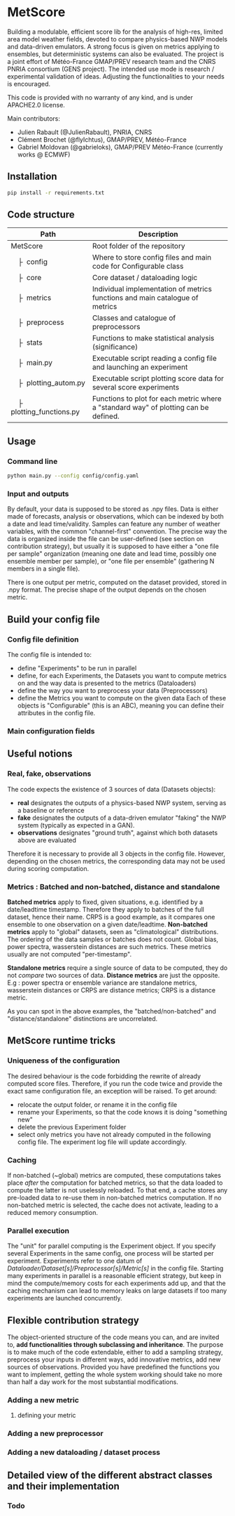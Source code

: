 # MetScore

Building a modulable, efficient score lib for the analysis of high-res, limited area model weather fields, devoted to compare physics-based NWP models and data-driven emulators. A strong focus is given on metrics applying to ensembles, but deterministic systems can also be evaluated.
The project is a joint effort of Météo-France GMAP/PREV research team and the CNRS PNRIA consortium (GENS project).
The intended use mode is research / experimental validation of ideas. Adjusting the functionalities to your needs is encouraged. 

This code is provided with no warranty of any kind, and is under APACHE2.0 license.

Main contributors:
 - Julien Rabault (@JulienRabault), PNRIA, CNRS
 - Clément Brochet (@flyIchtus), GMAP/PREV, Météo-France
 - Gabriel Moldovan (@gabrieloks), GMAP/PREV Météo-France (currently works @ ECMWF)
 
## Installation

```bash
pip install -r requirements.txt
```
## Code structure

| Path | Description |
| --- | --- |
|MetScore|Root folder of the repository|
|&ensp;&ensp;&boxvr;&nbsp; config | Where to store config files and main code for Configurable class|
|&ensp;&ensp;&boxvr;&nbsp; core |Core dataset / dataloading logic|
|&ensp;&ensp;&boxvr;&nbsp; metrics | Individual implementation of metrics functions and main catalogue of metrics|
|&ensp;&ensp;&boxvr;&nbsp; preprocess | Classes and catalogue of preprocessors|
|&ensp;&ensp;&boxvr;&nbsp; stats | Functions to make statistical analysis (significance) |
|&ensp;&ensp;&boxvr;&nbsp; main.py | Executable script reading a config file and launching an experiment |
|&ensp;&ensp;&boxvr;&nbsp; plotting_autom.py | Executable script plotting score data for several score experiments |
|&ensp;&ensp;&boxvr;&nbsp; plotting_functions.py | Functions to plot for each metric where a "standard way" of plotting can be defined. |

## Usage
### Command line
```bash
python main.py --config config/config.yaml
```
### Input and outputs
By default, your data is supposed to be stored as .npy files. Data is either made of forecasts, analysis or observations, which can be indexed by both a date and lead time/validity. Samples can feature any number of weather variables, with the common "channel-first" convention. 
The precise way the data is organized inside the file can be user-defined (see section on contribution strategy), but usually it is supposed to have either a "one file per sample" organization (meaning one date and lead time, possibly one ensemble member per sample), or "one file per ensemble" (gathering N members in a single file).

There is one output per metric, computed on the dataset provided, stored in .npy format.
The precise shape of the output depends on the chosen metric.

## Build your config file

### Config file definition
The config file is intended to:
- define "Experiments" to be run in parallel
- define, for each Experiments, the Datasets you want to compute metrics on and the way data is presented to the metrics (Dataloaders)
- define the way you want to preprocess your data (Preprocessors)
- define the Metrics you want to compute on the given data
Each of these objects is "Configurable" (this is an ABC), meaning you can define their attributes in the config file.

### Main configuration fields

## Useful notions

### Real, fake, observations
The code expects the existence of 3 sources of data (Datasets objects):

- __real__ designates the outputs of a physics-based NWP system, serving as a baseline or reference
- __fake__ designates the outputs of a data-driven emulator "faking" the NWP system (typically as expected in a GAN).
- __observations__ designates "ground truth", against which both datasets above are evaluated

Therefore it is necessary to provide all 3 objects in the config file. 
However, depending on the chosen metrics, the corresponding data may not be used during scoring computation.

### Metrics : Batched and non-batched, distance and standalone

__Batched metrics__ apply to fixed, given situations, e.g. identified by a date/leadtime timestamp.
Therefore they apply to batches of the full dataset, hence their name. 
CRPS is a good example, as it compares one ensemble to one observation on a given date/leadtime.
__Non-batched metrics__ apply to "global" datasets, seen as "climatological" distributions. The ordering of the data samples or batches does not count.
Global bias, power spectra, wasserstein distances are such metrics. These metrics usually are not computed "per-timestamp".

__Standalone metrics__ require a single source of data to be computed, they do not *compare* two sources of data.
__Distance metrics__ are just the opposite.
E.g : power spectra or ensemble variance are standalone metrics, wasserstein distances or CRPS are distance metrics; CRPS is a distance metric.

As you can spot in the above examples, the "batched/non-batched" and "distance/standalone" distinctions are uncorrelated.

## MetScore runtime tricks

### Uniqueness of the configuration
The desired behaviour is the code forbidding the rewrite of already computed score files. Therefore, if you run the code twice and provide the exact same configuration file, an exception will be raised. To get around:

- relocate the output folder, or rename it in the config file
- rename your Experiments, so that the code knows it is doing "something new"
- delete the previous Experiment folder
- select only metrics you have not already computed in the following config file. The experiment log file will update accordingly.

### Caching

If non-batched (~global) metrics are computed, these computations takes place *after* the computation for batched metrics, so that the data loaded to compute the latter is not uselessly reloaded. To that end, a cache stores any pre-loaded data to re-use them in non-batched metrics computation. If no non-batched metric is selected, the cache does not activate, leading to a reduced memory consumption.

### Parallel execution
The "unit" for parallel computing is the Experiment object. If you specify several Experiments in the same config, one process will be started per experiment.
Experiments refer to one datum of *Dataloader/Dataset[s]/Preprocessor[s]/Metric[s]* in the config file.
Starting many experiments in parallel is a reasonable efficient strategy, but keep in mind the compute/memory costs for each experiments add up, and that the caching mechanism can lead to memory leaks on large datasets if too many experiments are launched concurrently.

## Flexible contribution strategy

The object-oriented structure of the code means you can, and are invited to, __add functionalities through subclassing and inheritance__.
The purpose is to make much of the code extendable, either to add a sampling strategy, preprocess your inputs in different ways, add innovative metrics, add new sources of observations.
Provided you have predefined the functions you want to implement, getting the whole system working should take no more than half a day work for the most substantial modifications.

### Adding a new metric
1) defining your metric

### Adding a new preprocessor

### Adding a new dataloading / dataset process


## Detailed view of the different abstract classes and their implementation

### Todo
